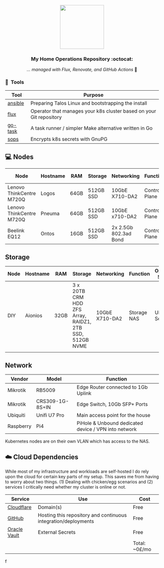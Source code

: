 <div align="center">

<img src="https://raw.githubusercontent.com/onedr0p/home-ops/main/docs/src/assets/logo.png" align="center" width="144px" height="144px"/>

### My Home Operations Repository :octocat:

_... managed with Flux, Renovate, and GitHub Actions_ 🤖

</div>


### :wrench:&nbsp; Tools

| Tool                                                               | Purpose                                                             |
|--------------------------------------------------------------------|---------------------------------------------------------------------|
| [ansible](https://www.ansible.com)                                 | Preparing Talos Linux and bootstrapping the install                 |
| [flux](https://toolkit.fluxcd.io/)                                 | Operator that manages your k8s cluster based on your Git repository |
| [go-task](https://github.com/go-task/task)                         | A task runner / simpler Make alternative written in Go              |
| [sops](https://github.com/mozilla/sops)                            | Encrypts k8s secrets with GnuPG                                     |


## 💻 Nodes
| Node                          | Hostname        | RAM  | Storage               | Networking                  | Function         | Operating System |
|-------------------------------|-----------------|------|-----------------------|-----------------------------|------------------|------------------|
| Lenovo ThinkCentre M720Q      | Logos           | 64GB | 512GB SSD             | 10GbE X710-DA2              | Control Plane    | Talos Linux      |
| Lenovo ThinkCentre M720Q      | Pneuma          | 64GB | 512GB SSD             | 10GbE x710-DA2              | Control Plane    | Talos Linux      |
| Beelink EQ12                  | Ontos           | 16GB | 512GB SSD             | 2x 2.5Gb 802.3ad Bond       | Control Plane    | Talos Linux      |


## Storage
| Node                          | Hostname        | RAM  | Storage                                                 | Networking       |Function         | Operating System |
|-------------------------------|-----------------|------|---------------------------------------------------------|------------------|-----------------|------------------|
| DIY                           | Aionios         | 32GB | 3 x 20TB CRM HDD ZFS Array, RAIDZ1, 2TB SSD, 512GB NVME |10GbE X710-DA2    |Storage NAS      | Ubuntu Server    |
|                               |                 |      |                                                         |                  |                 |                  |


## Network

| Vendor   | Model                        | Function                                                          |
|----------|------------------------------|-------------------------------------------------------------------|
| Mikrotik | RB5009                       | Edge Router connected to 1Gb Uplink                               |
| Mikrotik | CRS309-1G-8S+IN              | Edge Switch, 10Gb SFP+ Ports                                      |
| Ubiquiti | Unifi U7 Pro                 | Main access point for the house                                   |
| Raspberry| Pi4                          | PiHole & Unbound dedicated device / VPN into network              |

Kubernetes nodes are on their own VLAN which has access to the NAS.

## ☁️ Cloud Dependencies

While most of my infrastructure and workloads are self-hosted I do rely upon the cloud for certain key parts of my setup. This saves me from having to worry about two things. (1) Dealing with chicken/egg scenarios and (2) services I critically need whether my cluster is online or not.

| Service                                                               | Use                                                                | Cost           |
|-----------------------------------------------------------------------|--------------------------------------------------------------------|----------------|
| [Cloudflare](https://www.cloudflare.com/)                             | Domain(s)                                                          | Free           |
| [GitHub](https://github.com/)                                         | Hosting this repository and continuous integration/deployments     | Free           |
| [Oracle Vault](https://www.oracle.com/uk/cloud/)                      | External Secrets                                                   | Free           |
|                                                                       |                                                                    | Total: ~0£/mo  |

f